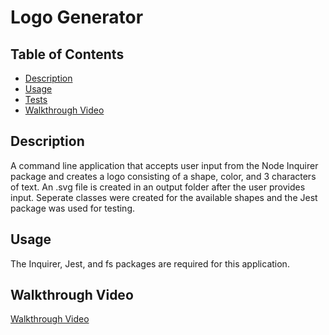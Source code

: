   # Logo Generator

  ## Table of Contents
  * [Description](#description)
  * [Usage](#usage)
  * [Tests](#tests)
  * [Walkthrough Video](#walkthrough-video)
  

  ## Description 
  A command line application that accepts user input from the Node Inquirer package and creates a logo consisting of a shape, color, and 3 characters of text. An .svg file is created in an output folder after the user provides input. Seperate classes were created for the available shapes and the Jest package was used for testing.
  
  ## Usage
  The Inquirer, Jest, and fs packages are required for this application.

  ## Walkthrough Video
  [Walkthrough Video](https://drive.google.com/file/d/1qppAJv4ar2knARqSvExOSBgR3qEXD3qB/view)